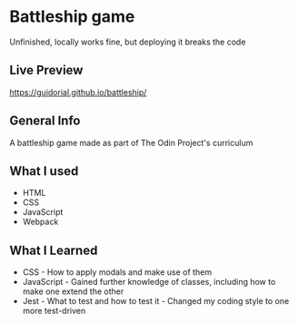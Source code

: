 # Battleship game
Unfinished, locally works fine, but deploying it breaks the code

## Live Preview
https://guidorial.github.io/battleship/

## General Info
A battleship game made as part of The Odin Project's curriculum

## What I used
  *  HTML
  *  CSS
  *  JavaScript
  *  Webpack

## What I Learned
  *  CSS
    -  How to apply modals and make use of them
  *  JavaScript
    -  Gained further knowledge of classes, including how to make one extend the other
  *  Jest
    -  What to test and how to test it
    -  Changed my coding style to one more test-driven

